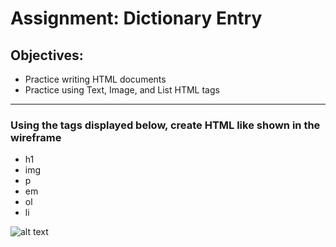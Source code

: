 <h1>Assignment: Dictionary Entry</h1>

<h2>Objectives:</h2>
<ul>
  <li>Practice writing HTML documents</li>
  <li>Practice using Text, Image, and List HTML tags</li>
</ul>

<hr>

<h3>Using the tags displayed below, create HTML like shown in the wireframe</h3>
<ul>
  <li>h1</li>
  <li>img</li>
  <li>p</li>
  <li>em</li>
  <li>ol</li>
  <li>li</li>
</ul>

![alt text](https://github.com/alirabah93/Coding-Dojo/blob/master/WEB-FUNDAMENTALS/Week1/Day1/Dictionary-Entry/wireframe.png?raw=true)
